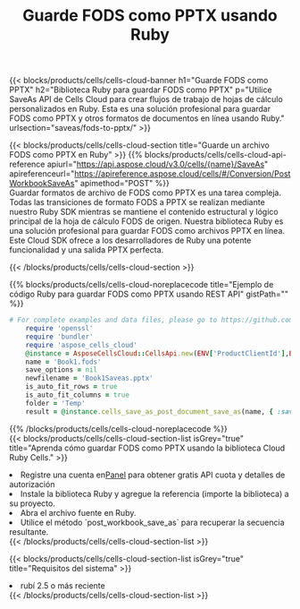 ﻿---
title:  Guarde FODS como PPTX usando Ruby
description:  Utilizando Aspose.Cells Cloud SDK para Ruby para guardar el archivo en formato FODS como archivo en formato PPTX.
kwords: Excel, Save FODS as PPTX, REST, Ruby
howto: How to save FODS as PPTX using Aspose.Cells Cloud Ruby library.
---
{{< blocks/products/cells/cells-cloud-banner h1="Guarde FODS como PPTX" h2="Biblioteca Ruby para guardar FODS como PPTX" p="Utilice SaveAs API de Cells Cloud para crear flujos de trabajo de hojas de cálculo personalizados en Ruby. Esta es una solución profesional para guardar FODS como PPTX y otros formatos de documentos en línea usando Ruby." urlsection="saveas/fods-to-pptx/" >}}

{{< blocks/products/cells/cells-cloud-section title="Guarde un archivo FODS como PPTX en Ruby" >}}
{{% blocks/products/cells/cells-cloud-api-reference apiurl="https://api.aspose.cloud/v3.0/cells/{name}/SaveAs" apireferenceurl="https://apireference.aspose.cloud/cells/#/Conversion/PostWorkbookSaveAs" apimethod="POST" %}}
<br/>
Guardar formatos de archivo de FODS como PPTX es una tarea compleja. Todas las transiciones de formato FODS a PPTX se realizan mediante nuestro Ruby SDK mientras se mantiene el contenido estructural y lógico principal de la hoja de cálculo FODS de origen. Nuestra biblioteca Ruby es una solución profesional para guardar FODS como archivos PPTX en línea. Este Cloud SDK ofrece a los desarrolladores de Ruby una potente funcionalidad y una salida PPTX perfecta.

{{< /blocks/products/cells/cells-cloud-section >}}

{{% blocks/products/cells/cells-cloud-noreplacecode title="Ejemplo de código Ruby para guardar FODS como PPTX usando REST API" gistPath="" %}}
  
```ruby
# For complete examples and data files, please go to https://github.com/aspose-cells-cloud/aspose-cells-cloud-ruby/
    require 'openssl'
    require 'bundler'
    require 'aspose_cells_cloud'
    @instance = AsposeCellsCloud::CellsApi.new(ENV['ProductClientId'],ENV['ProductClientSecret'])
    name = 'Book1.fods'
    save_options = nil
    newfilename = 'Book1Saveas.pptx'
    is_auto_fit_rows = true
    is_auto_fit_columns = true
    folder = 'Temp'
    result = @instance.cells_save_as_post_document_save_as(name, { :save_options=>save_options, :newfilename=>(folder+"/"+newfilename), :is_auto_fit_rows=>is_auto_fit_rows, :is_auto_fit_columns=>is_auto_fit_columns, :folder=>folder})
```
  
{{% /blocks/products/cells/cells-cloud-noreplacecode %}}
<br/>
{{< blocks/products/cells/cells-cloud-section-list isGrey="true" title="Aprenda cómo guardar FODS como PPTX usando la biblioteca Cloud Ruby Cells." >}}
<li> Registre una cuenta en<a href="https://dashboard.aspose.cloud/">Panel</a> para obtener gratis API cuota y detalles de autorización</li>
<li>Instale la biblioteca Ruby y agregue la referencia (importe la biblioteca) a su proyecto.</li>
<li>Abra el archivo fuente en Ruby.</li>
<li>Utilice el método `post_workbook_save_as` para recuperar la secuencia resultante.</li>
{{< /blocks/products/cells/cells-cloud-section-list >}}

{{< blocks/products/cells/cells-cloud-section-list isGrey="true" title="Requisitos del sistema" >}}
<li>rubí 2.5 o más reciente</li>
{{< /blocks/products/cells/cells-cloud-section-list >}}
